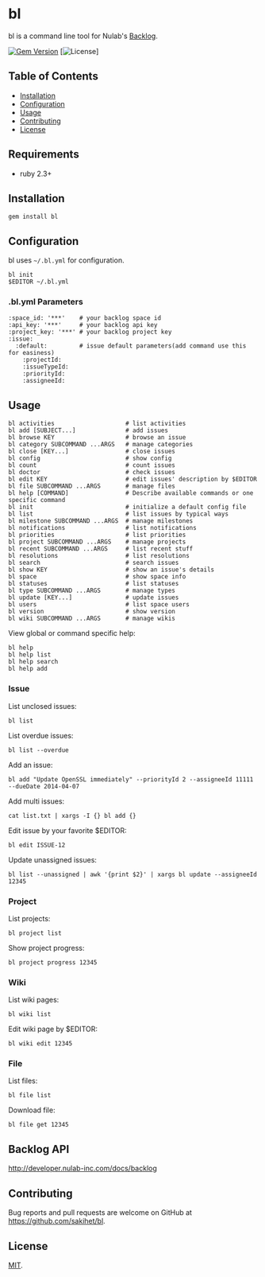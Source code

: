 # bl

bl is a command line tool for Nulab's [Backlog](http://www.backlog.jp/).

[![Gem Version](https://badge.fury.io/rb/bl.svg)](https://badge.fury.io/rb/bl)
[![License](https://img.shields.io/github/license/sakihet/bl.svg)]

## Table of Contents
- [Installation](https://github.com/sakihet/bl#installation)
- [Configuration](https://github.com/sakihet/bl#configuration)
- [Usage](https://github.com/sakihet/bl#usage)
- [Contributing](https://github.com/sakihet/bl#contributing)
- [License](https://github.com/sakihet/bl#license)

## Requirements

- ruby 2.3+

## Installation

    gem install bl

## Configuration

bl uses `~/.bl.yml` for configuration.

    bl init
    $EDITOR ~/.bl.yml

### .bl.yml Parameters

    :space_id: '***'    # your backlog space id
    :api_key: '***'     # your backlog api key
    :project_key: '***' # your backlog project key
    :issue:
      :default:         # issue default parameters(add command use this for easiness)
        :projectId:
        :issueTypeId:
        :priorityId:
        :assigneeId:

## Usage

    bl activities                    # list activities
    bl add [SUBJECT...]              # add issues
    bl browse KEY                    # browse an issue
    bl category SUBCOMMAND ...ARGS   # manage categories
    bl close [KEY...]                # close issues
    bl config                        # show config
    bl count                         # count issues
    bl doctor                        # check issues
    bl edit KEY                      # edit issues' description by $EDITOR
    bl file SUBCOMMAND ...ARGS       # manage files
    bl help [COMMAND]                # Describe available commands or one specific command
    bl init                          # initialize a default config file
    bl list                          # list issues by typical ways
    bl milestone SUBCOMMAND ...ARGS  # manage milestones
    bl notifications                 # list notifications
    bl priorities                    # list priorities
    bl project SUBCOMMAND ...ARGS    # manage projects
    bl recent SUBCOMMAND ...ARGS     # list recent stuff
    bl resolutions                   # list resolutions
    bl search                        # search issues
    bl show KEY                      # show an issue's details
    bl space                         # show space info
    bl statuses                      # list statuses
    bl type SUBCOMMAND ...ARGS       # manage types
    bl update [KEY...]               # update issues
    bl users                         # list space users
    bl version                       # show version
    bl wiki SUBCOMMAND ...ARGS       # manage wikis

View global or command specific help:

    bl help
    bl help list
    bl help search
    bl help add

### Issue

List unclosed issues:

    bl list

List overdue issues:

    bl list --overdue

Add an issue:

    bl add "Update OpenSSL immediately" --priorityId 2 --assigneeId 11111 --dueDate 2014-04-07

Add multi issues:

    cat list.txt | xargs -I {} bl add {}

Edit issue by your favorite $EDITOR:

    bl edit ISSUE-12

Update unassigned issues:

    bl list --unassigned | awk '{print $2}' | xargs bl update --assigneeId 12345

### Project

List projects:

    bl project list

Show project progress:

    bl project progress 12345

### Wiki

List wiki pages:

    bl wiki list

Edit wiki page by $EDITOR:

    bl wiki edit 12345

### File

List files:

    bl file list

Download file:

    bl file get 12345

## Backlog API

http://developer.nulab-inc.com/docs/backlog

## Contributing

Bug reports and pull requests are welcome on GitHub at https://github.com/sakihet/bl.

## License

[MIT](http://opensource.org/licenses/MIT).
